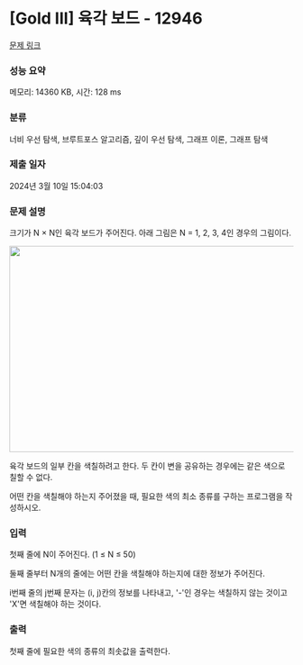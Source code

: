 # [Gold III] 육각 보드 - 12946 

[문제 링크](https://www.acmicpc.net/problem/12946) 

### 성능 요약

메모리: 14360 KB, 시간: 128 ms

### 분류

너비 우선 탐색, 브루트포스 알고리즘, 깊이 우선 탐색, 그래프 이론, 그래프 탐색

### 제출 일자

2024년 3월 10일 15:04:03

### 문제 설명

<p>크기가 N × N인 육각 보드가 주어진다. 아래 그림은 N = 1, 2, 3, 4인 경우의 그림이다.</p>

<p style="text-align: center;"><img alt="" src="https://upload.acmicpc.net/178f50c1-48cc-4c06-b8fb-e72b49396348/-/preview/" style="width: 972px; height: 366px;"></p>

<p>육각 보드의 일부 칸을 색칠하려고 한다. 두 칸이 변을 공유하는 경우에는 같은 색으로 칠할 수 없다.</p>

<p>어떤 칸을 색칠해야 하는지 주어졌을 때, 필요한 색의 최소 종류를 구하는 프로그램을 작성하시오.</p>

### 입력 

 <p>첫째 줄에 N이 주어진다. (1 ≤ N ≤ 50)</p>

<p>둘째 줄부터 N개의 줄에는 어떤 칸을 색칠해야 하는지에 대한 정보가 주어진다.</p>

<p>i번째 줄의 j번째 문자는 (i, j)칸의 정보를 나타내고, '-'인 경우는 색칠하지 않는 것이고 'X'면 색칠해야 하는 것이다.</p>

### 출력 

 <p>첫째 줄에 필요한 색의 종류의 최솟값을 출력한다. </p>

